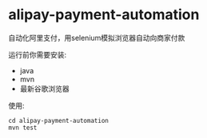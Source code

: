 # alipay-payment-automation
自动化阿里支付，用selenium模拟浏览器自动向商家付款

运行前你需要安装:
- java
- mvn
- 最新谷歌浏览器


使用:
```
cd alipay-payment-automation
mvn test
```
